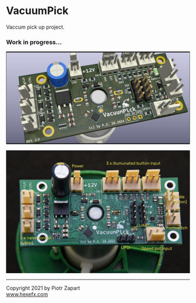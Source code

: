 # VacuumPick
Vaccum pick up project.  
### Work in progress...
![alt text][pic2]  

![alt text][pic1]  


----  
Copyright 2021 by Piotr Zapart  
www.hexefx.com

[pic1]: pics/vacuum3.jpg "VaccumPick"
[pic2]: pics/VacuumPick2.jpg "VaccumPick"

